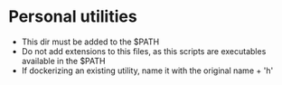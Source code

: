 # Personal utilities
* This dir must be added to the $PATH
* Do not add extensions to this files, as this scripts are executables available in the $PATH
* If dockerizing an existing utility, name it with the original name + 'h'
